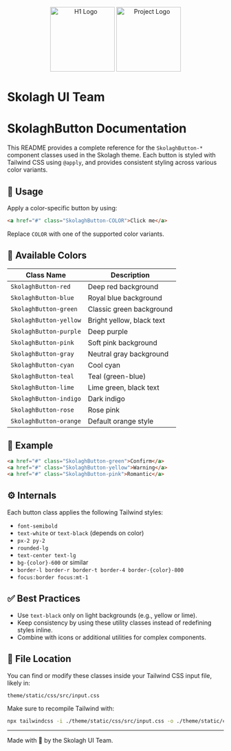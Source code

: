 <p align="center">
  <img width="150px" src="https://i.ibb.co/bXvzjXm/LOGO-h1.png" alt="H1 Logo">
  <img width="150px" src="https://github.com/user-attachments/assets/e0551b39-11a1-4ce3-b5e2-2c6c18882bf0" alt="Project Logo">
</p>

# Skolagh UI Team

# SkolaghButton Documentation

This README provides a complete reference for the `SkolaghButton-*` component classes used in the Skolagh theme. Each button is styled with Tailwind CSS using `@apply`, and provides consistent styling across various color variants.

## 🧩 Usage

Apply a color-specific button by using:

```html
<a href="#" class="SkolaghButton-COLOR">Click me</a>
```

Replace `COLOR` with one of the supported color variants.

## 🎨 Available Colors

| Class Name             | Description               |
| ---------------------- | ------------------------- |
| `SkolaghButton-red`    | Deep red background       |
| `SkolaghButton-blue`   | Royal blue background     |
| `SkolaghButton-green`  | Classic green background  |
| `SkolaghButton-yellow` | Bright yellow, black text |
| `SkolaghButton-purple` | Deep purple               |
| `SkolaghButton-pink`   | Soft pink background      |
| `SkolaghButton-gray`   | Neutral gray background   |
| `SkolaghButton-cyan`   | Cool cyan                 |
| `SkolaghButton-teal`   | Teal (green-blue)         |
| `SkolaghButton-lime`   | Lime green, black text    |
| `SkolaghButton-indigo` | Dark indigo               |
| `SkolaghButton-rose`   | Rose pink                 |
| `SkolaghButton-orange` | Default orange style      |

## 🧪 Example

```html
<a href="#" class="SkolaghButton-green">Confirm</a>
<a href="#" class="SkolaghButton-yellow">Warning</a>
<a href="#" class="SkolaghButton-pink">Romantic</a>
```

## ⚙️ Internals

Each button class applies the following Tailwind styles:

* `font-semibold`
* `text-white` or `text-black` (depends on color)
* `px-2 py-2`
* `rounded-lg`
* `text-center text-lg`
* `bg-{color}-600` or similar
* `border-l border-r border-t border-4 border-{color}-800`
* `focus:border focus:mt-1`

## ✅ Best Practices

* Use `text-black` only on light backgrounds (e.g., yellow or lime).
* Keep consistency by using these utility classes instead of redefining styles inline.
* Combine with icons or additional utilities for complex components.

## 📁 File Location

You can find or modify these classes inside your Tailwind CSS input file, likely in:

```
theme/static/css/src/input.css
```

Make sure to recompile Tailwind with:

```bash
npx tailwindcss -i ./theme/static/css/src/input.css -o ./theme/static/css/dist/styles.css --minify
```

---

Made with 🧡 by the Skolagh UI Team.
